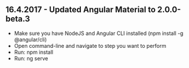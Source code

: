 ## 16.4.2017 - Updated Angular Material to 2.0.0-beta.3

- Make sure you have NodeJS and Angular CLI installed (npm install -g @angular/cli)
- Open command-line and navigate to step you want to perform
- Run: npm install
- Run: ng serve